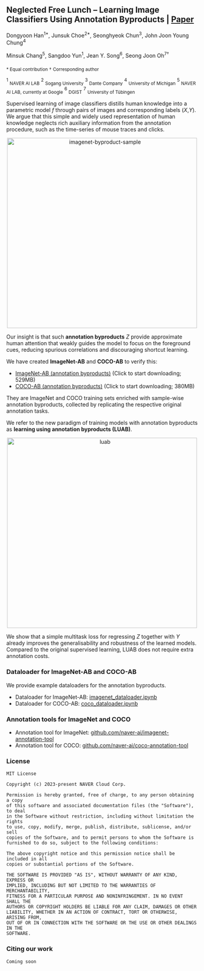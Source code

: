 ## Neglected Free Lunch – Learning Image Classifiers Using Annotation Byproducts | [Paper](coming_soon.pdf)

Dongyoon Han<sup>1*</sup>, Junsuk Choe<sup>2*</sup>, Seonghyeok Chun<sup>3</sup>, John Joon Young Chung<sup>4</sup>

Minsuk Chang<sup>5</sup>, Sangdoo Yun<sup>1</sup>, Jean Y. Song<sup>6</sup>, Seong Joon Oh<sup>7&dagger;</sup>  

<sub>\* Equal contribution</sub> <sub>&dagger;</sub> <sub> Corresponding author </sub>

<sup>1</sup> <sub>NAVER AI LAB</sub> <sup>2</sup> <sub>Sogang University</sub> <sup>3</sup> <sub>Dante Company</sub> <sup>4</sup> <sub>University of Michigan</sub>  <sup>5</sup> <sub>NAVER AI LAB, currently at Google</sub>  <sup>6</sup> <sub>DGIST</sub>  <sup>7</sup> <sub>University of T&uuml;bingen</sub> 

Supervised learning of image classifiers distills human knowledge into a parametric model *f* through pairs of images and corresponding labels (*X*,*Y*). We argue that this simple and widely used representation of human knowledge neglects rich auxiliary information from the annotation procedure, such as the time-series of mouse traces and clicks. 

<p align=center>
<img src="https://user-images.githubusercontent.com/7447092/203720567-dc6e1277-84d2-439c-a9f8-879e31c04e6f.png" alt="imagenet-byproduct-sample" width=500px />
<p/>

Our insight is that such **annotation byproducts** *Z* provide approximate human attention that weakly guides the model to focus on the foreground cues, reducing spurious correlations and discouraging shortcut learning. 

We have created **ImageNet-AB** and **COCO-AB** to verify this:

* [ImageNet-AB (annotation byproducts)](https://hybridsupervision-image-net.s3.us-east-2.amazonaws.com/repository/imagenet_ab_v1_0.tar.gz) (Click to start downloading; 529MB)
* [COCO-AB (annotation byproducts)](https://hybridsupervision-coco.s3.us-east-2.amazonaws.com/hybridsup/coco_ab_v1_0.json) (Click to start downloading; 380MB)

They are ImageNet and COCO training sets enriched with sample-wise annotation byproducts, collected by replicating the respective original annotation tasks. 

We refer to the new paradigm of training models with annotation byproducts as **learning using annotation byproducts (LUAB)**. 

<p align=center>
<img src="https://user-images.githubusercontent.com/7447092/203721515-2aea133d-1a77-4463-8372-5f0e0dbe4d2d.png" alt="luab" width=500px />
<p/>

We show that a simple multitask loss for regressing *Z* together with *Y* already improves the generalisability and robustness of the learned models. Compared to the original supervised learning, LUAB does not require extra annotation costs.

### Dataloader for ImageNet-AB and COCO-AB

We provide example dataloaders for the annotation byproducts.

* Dataloader for ImageNet-AB: [imagenet_dataloader.ipynb](imagenet_dataloader.ipynb)
* Dataloader for COCO-AB: [coco_dataloader.ipynb](coco_dataloader.ipynb)


### Annotation tools for ImageNet and COCO

* Annotation tool for ImageNet: [github.com/naver-ai/imagenet-annotation-tool](https://github.com/naver-ai/imagenet-annotation-tool)
* Annotation tool for COCO: [github.com/naver-ai/coco-annotation-tool](https://github.com/naver-ai/coco-annotation-tool)

### License

```
MIT License

Copyright (c) 2023-present NAVER Cloud Corp.

Permission is hereby granted, free of charge, to any person obtaining a copy
of this software and associated documentation files (the "Software"), to deal
in the Software without restriction, including without limitation the rights
to use, copy, modify, merge, publish, distribute, sublicense, and/or sell
copies of the Software, and to permit persons to whom the Software is
furnished to do so, subject to the following conditions:

The above copyright notice and this permission notice shall be included in all
copies or substantial portions of the Software.

THE SOFTWARE IS PROVIDED "AS IS", WITHOUT WARRANTY OF ANY KIND, EXPRESS OR
IMPLIED, INCLUDING BUT NOT LIMITED TO THE WARRANTIES OF MERCHANTABILITY,
FITNESS FOR A PARTICULAR PURPOSE AND NONINFRINGEMENT. IN NO EVENT SHALL THE
AUTHORS OR COPYRIGHT HOLDERS BE LIABLE FOR ANY CLAIM, DAMAGES OR OTHER
LIABILITY, WHETHER IN AN ACTION OF CONTRACT, TORT OR OTHERWISE, ARISING FROM,
OUT OF OR IN CONNECTION WITH THE SOFTWARE OR THE USE OR OTHER DEALINGS IN THE
SOFTWARE.
```

### Citing our work

```
Coming soon
```
